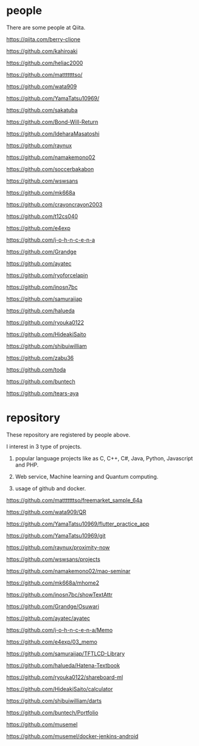 # people 
There are some people at Qiita.

https://qiita.com/berry-clione

https://github.com/kahiroaki

https://github.com/heliac2000

https://github.com/matttttttso/

https://github.com/wata909

https://github.com/YamaTatsu10969/

https://github.com/sakatuba

https://github.com/Bond-Will-Return

https://github.com/IdeharaMasatoshi

https://github.com/raynux

https://github.com/namakemono02

https://github.com/soccerbakabon

https://github.com/wswsans

https://github.com/mk668a

https://github.com/crayoncrayon2003

https://github.com/t12cs040

https://github.com/e4exp

https://github.com/j-o-h-n-c-e-n-a

https://github.com/Grandge

https://github.com/ayatec

https://github.com/ryoforcelapin

https://github.com/inosn7bc

https://github.com/samuraijap

https://github.com/halueda

https://github.com/ryouka0122

https://github.com/HideakiSaito

https://github.com/shibuiwilliam

https://github.com/zabu36

https://github.com/toda

https://github.com/buntech

https://github.com/tears-aya

# repository

These repository are registered by people above. 

I interest in 3 type of projects.

1) popular language projects like as C, C++, C#, Java, Python, Javascript and PHP.

2) Web service, Machine learning and Quantum computing.

3) usage of github and docker.

https://github.com/matttttttso/freemarket_sample_64a

https://github.com/wata909/QR

https://github.com/YamaTatsu10969/flutter_practice_app

https://github.com/YamaTatsu10969/git

https://github.com/raynux/proximity-now

https://github.com/wswsans/projects

https://github.com/namakemono02/mao-seminar

https://github.com/mk668a/mhome2

https://github.com/inosn7bc/showTextAttr

https://github.com/Grandge/Osuwari

https://github.com/ayatec/ayatec

https://github.com/j-o-h-n-c-e-n-a/Memo

https://github.com/e4exp/03_memo

https://github.com/samuraijap/TFTLCD-Library

https://github.com/halueda/Hatena-Textbook

https://github.com/ryouka0122/shareboard-ml

https://github.com/HideakiSaito/calculator

https://github.com/shibuiwilliam/darts

https://github.com/buntech/Portfolio

https://github.com/musemel

https://github.com/musemel/docker-jenkins-android

